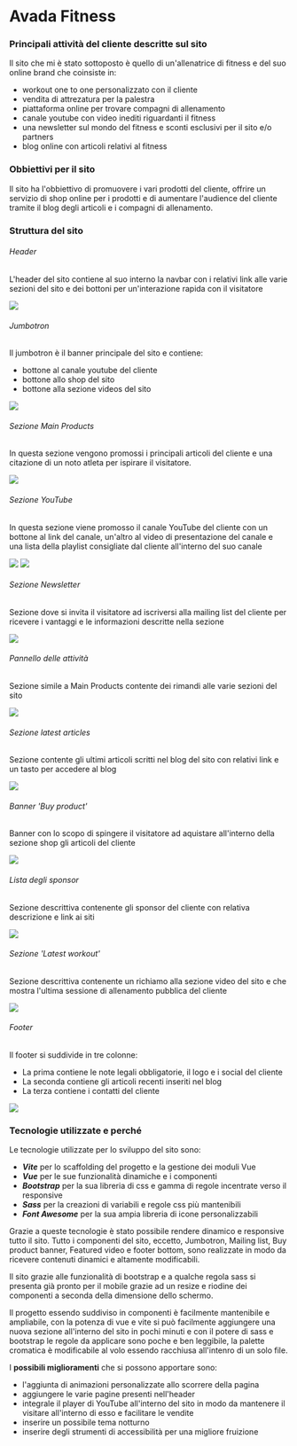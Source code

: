 # Avada Fitness

### Principali attività del cliente descritte sul sito

Il sito che mi è stato sottoposto è quello di un'allenatrice di fitness e del suo online brand che coinsiste in:
- workout one to one personalizzato con il cliente
- vendita di attrezatura per la palestra
- piattaforma online per trovare compagni di allenamento
- canale youtube con video inediti riguardanti il fitness
- una newsletter sul mondo del fitness e sconti esclusivi per il sito e/o partners
- blog online con articoli relativi al fitness

### Obbiettivi per il sito

Il sito ha l'obbiettivo di promuovere i vari prodotti del cliente, offrire un servizio di shop online per i prodotti e di aumentare l'audience del cliente tramite il blog degli articoli e i compagni di allenamento.

### Struttura del sito

###### Header

L'header del sito contiene al suo interno la navbar con i relativi link alle varie sezioni del sito e dei bottoni per un'interazione rapida con il visitatore

<img src="./src/assets/img/readme_img/app-header.png">

###### Jumbotron

Il jumbotron è il banner principale del sito e contiene:
- bottone al canale youtube del cliente
- bottone allo shop del sito
- bottone alla sezione videos del sito

<img src="./src/assets/img/readme_img/jumbotron.jpeg">

###### Sezione Main Products

In questa sezione vengono promossi i principali articoli del cliente e una citazione di un noto atleta per ispirare il visitatore.

<img src="./src/assets/img/readme_img/main-products.jpeg">

###### Sezione YouTube

In questa sezione viene promosso il canale YouTube del cliente con un bottone al link del canale, un'altro al video di presentazione del canale e una lista della playlist consigliate dal cliente all'interno del suo canale

<img src="./src/assets/img/readme_img/youtube-section-top.jpeg">
<img src="./src/assets/img/readme_img/youtube-section-bottom.jpeg">

###### Sezione Newsletter

Sezione dove si invita il visitatore ad iscriversi alla mailing list del cliente per ricevere i vantaggi e le informazioni descritte nella sezione

<img src="./src/assets/img/readme_img/mailing-list.jpeg">

###### Pannello delle attività

Sezione simile a Main Products contente dei rimandi alle varie sezioni del sito

<img src="./src/assets/img/readme_img/activity-panel.png">

###### Sezione latest articles

Sezione contente gli ultimi articoli scritti nel blog del sito con relativi link e un tasto per accedere al blog

<img src="./src/assets/img/readme_img/latest-articles.jpeg">

###### Banner 'Buy product'

Banner con lo scopo di spingere il visitatore ad aquistare all'interno della sezione shop gli articoli del cliente

<img src="./src/assets/img/readme_img/buy-product-banner.jpeg">

###### Lista degli sponsor

Sezione descrittiva contenente gli sponsor del cliente con relativa descrizione e link ai siti

<img src="./src/assets/img/readme_img/sponsor-list.png">

###### Sezione 'Latest workout'

Sezione descrittiva contenente un richiamo alla sezione video del sito e che mostra l'ultima sessione di allenamento pubblica del cliente

<img src="./src/assets/img/readme_img/latest-video.jpeg">

###### Footer

Il footer si suddivide in tre colonne:
- La prima contiene le note legali obbligatorie, il logo e i social del cliente
- La seconda contiene gli articoli recenti inseriti nel blog
- La terza contiene i contatti del cliente

<img src="./src/assets/img/readme_img/app-footer.png">

### Tecnologie utilizzate e perché

Le tecnologie utilizzate per lo sviluppo del sito sono: 
- _**Vite**_ per lo scaffolding del progetto e la gestione dei moduli Vue
- _**Vue**_ per le sue funzionalità dinamiche e i componenti
- _**Bootstrap**_ per la sua libreria di css e gamma di regole incentrate verso il responsive
- _**Sass**_ per la creazioni di variabili e regole css più mantenibili
- _**Font Awesome**_ per la sua ampia libreria di icone personalizzabili

Grazie a queste tecnologie è stato possibile rendere dinamico e responsive tutto il sito.
Tutto i componenti del sito, eccetto, Jumbotron, Mailing list, Buy product banner, Featured video e footer bottom, sono realizzate in modo da ricevere contenuti dinamici e altamente modificabili.

Il sito grazie alle funzionalità di bootstrap e a qualche regola sass si presenta già pronto per il mobile grazie ad un resize e riodine dei componenti a seconda della dimensione dello schermo.

Il progetto essendo suddiviso in componenti è facilmente mantenibile e ampliabile, con la potenza di vue e vite si può facilmente aggiungere una nuova sezione all'interno del sito in pochi minuti e con il potere di sass e bootstrap le regole da applicare sono poche e ben leggibile, la palette cromatica è modificabile al volo essendo racchiusa all'intenro di un solo file.

I **possibili miglioramenti** che si possono apportare sono:
- l'aggiunta di animazioni personalizzate allo scorrere della pagina
- aggiungere le varie pagine presenti nell'header
- integrale il player di YouTube all'interno del sito in modo da mantenere il visitare all'interno di esso e facilitare le vendite
- inserire un possibile tema notturno
- inserire degli strumenti di accessibilità per una migliore fruizione
